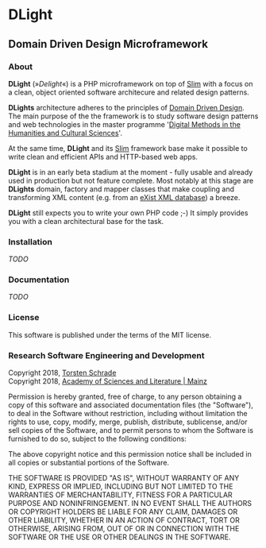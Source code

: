 # **DLight**

## Domain Driven Design Microframework

### About

****DLight**** (»_Delight_«) is a PHP microframework on top of [Slim](https://www.slimframework.com/) with a focus on a clean, object oriented software architecure and related design patterns.

**DLights** architecture adheres to the principles of [Domain Driven Design](https://en.wikipedia.org/wiki/Domain-driven_design). The main purpose of the the framework is to study software design patterns and web technologies in the master programme '[Digital Methods in the Humanities and Cultural Sciences](https://www.digitale-methodik.uni-mainz.de/)'.

At the same time, **DLight** and its [Slim](https://www.slimframework.com/) framework base make it possible to write clean and efficient APIs and HTTP-based web apps. 

**DLight** is in an early beta stadium at the moment - fully usable and already used in production but not feature complete. Most notably at this stage are **DLights** domain, factory and mapper classes that make coupling and transforming XML content (e.g. from an [eXist XML database](http://exist-db.org/exist/apps/homepage/index.html)) a breeze.

**DLight** still expects you to write your own PHP code ;-) It simply provides you with a clean architectural base for the task.

### Installation

_TODO_

### Documentation

_TODO_

### License

This software is published under the terms of the MIT license. 

### Research Software Engineering and Development

Copyright 2018, <a href="https://orcid.org/0000-0002-0953-2818">Torsten Schrade</a>  
Copyright 2018, <a href="http://www.adwmainz.de/">Academy of Sciences and Literature | Mainz</a>

Permission is hereby granted, free of charge, to any person obtaining a copy of this software and associated documentation files (the "Software"), to deal in the Software without restriction, including without limitation the rights to use, copy, modify, merge, publish, distribute, sublicense, and/or sell copies of the Software, and to permit persons to whom the Software is furnished to do so, subject to the following conditions:

The above copyright notice and this permission notice shall be included in all copies or substantial portions of the Software.

THE SOFTWARE IS PROVIDED "AS IS", WITHOUT WARRANTY OF ANY KIND, EXPRESS OR IMPLIED, INCLUDING BUT NOT LIMITED TO THE WARRANTIES OF MERCHANTABILITY, FITNESS FOR A PARTICULAR PURPOSE AND NONINFRINGEMENT. IN NO EVENT SHALL THE AUTHORS OR COPYRIGHT HOLDERS BE LIABLE FOR ANY CLAIM, DAMAGES OR OTHER LIABILITY, WHETHER IN AN ACTION OF CONTRACT, TORT OR OTHERWISE, ARISING FROM, OUT OF OR IN CONNECTION WITH THE SOFTWARE OR THE USE OR OTHER DEALINGS IN THE SOFTWARE.
